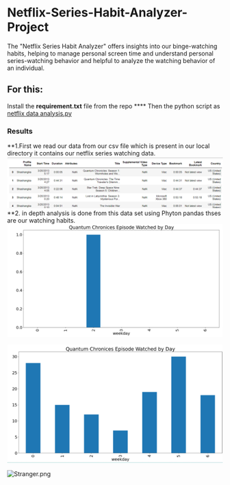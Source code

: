 # Netflix-Series-Habit-Analyzer-Project
The "Netflix Series Habit Analyzer" offers insights into our binge-watching habits, helping to manage personal screen time and understand personal series-watching behavior and helpful to analyze the watching behavior of an individual.
## For this:

Install the **requirement.txt** file from the repo **** Then the python script as  [netflix data analysis.py](https://github.com/shashangka-upadhyaya/Netflix-Series-Habit-Analyzer-Project/blob/main/netflix%20data%20analysis.py)

### Results
**1.First we read our data from our csv file which is present in our local directory it contains our netflix series watching data.
![](image1.png)
**2. in depth analysis is done from this data set using Phyton pandas thses are our watching habits.
![](image2.png)

![](Quantum_Chronicles.png)

![Stranger.png]()
